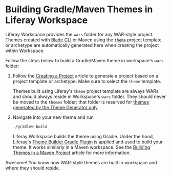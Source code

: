 # Building Gradle/Maven Themes in Liferay Workspace

Liferay Workspace provides the `wars` folder for any WAR-style project. Themes
created with [Blade CLI](/docs/reference/7-2/-/knowledge_base/reference/blade-cli) or
Maven using the
[`theme`](/docs/reference/7-2/-/knowledge_base/reference/theme-template) project
template or archetype are automatically generated here when creating the project
within Workspace.

Follow the steps below to build a Gradle/Maven theme in workspace's `wars`
folder:

1.  Follow the
    [Creating a Project](/docs/reference/7-2/-/knowledge_base/reference/creating-a-project)
    article to generate a project based on a project template or archetype. Make
    sure to select the `theme` template.

    Themes built using Liferay's `theme` project template are always WARs and
    should always reside in Workspace's `wars` folder. They should never be
    moved to the `themes` folder; that folder is reserved for
    [themes generated by the Theme Generator only](/docs/reference/7-2/-/knowledge_base/reference/building-node-js-themes-in-liferay-workspace).

2.  Navigate into your new theme and run

    ```bash
    ./gradlew build
    ```

    Liferay Workspace builds the theme using Gradle. Under the hood, Liferay's 
    [Theme Builder Gradle Plugin](/docs/reference/7-2/-/knowledge_base/reference/theme-builder-gradle-plugin)
    is applied and used to build your theme. It works similarly in a Maven
    workspace. See the 
    [Building Themes in a Maven Project](/develop/tutorials/-/knowledge_base/7-1/building-themes-in-a-maven-project)
    article for more information.

Awesome! You know how WAR-style themes are built in workspace and where they
should reside.
